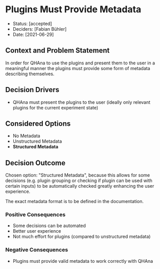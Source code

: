 # Plugins Must Provide Metadata

* Status: [accepted]
* Deciders: [Fabian Bühler]
* Date: [2021-06-29]

## Context and Problem Statement

In order for QHAna to use the plugins and present them to the user in a meaningful manner the plugins must provide some form of metadata describing themselves.

## Decision Drivers

* QHAna must present the plugins to the user (ideally only relevant plugins for the current experiment state)

## Considered Options

* No Metadata
* Unstructured Metadata
* **Structured Metadata**

## Decision Outcome

Chosen option: "Structured Metadata", because this allows for some decisions (e.g. plugin grouping or checking if plugin can be used with certain inputs) to be automatically checked greatly enhancing the user experience.

The exact metadata format is to be defined in the documentation.

### Positive Consequences <!-- optional -->

* Some decisions can be automated
* Better user experience
* Not much effort for plugins (compared to unstructured metadata)

### Negative Consequences <!-- optional -->

* Plugins must provide valid metadata to work correctly with QHAna

<!-- markdownlint-disable-file MD013 -->
